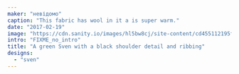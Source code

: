```yaml
---
maker: "невідомо"
caption: "This fabric has wool in it a is super warm."
date: "2017-02-19"
image: "https://cdn.sanity.io/images/hl5bw8cj/site-content/cd455112195f16c3e9e972e099831d228209769c-1080x1080.jpg"
intro: "FIXME_no_intro"
title: "A green Sven with a black shoulder detail and ribbing"
designs:
  - "sven"
---
```


